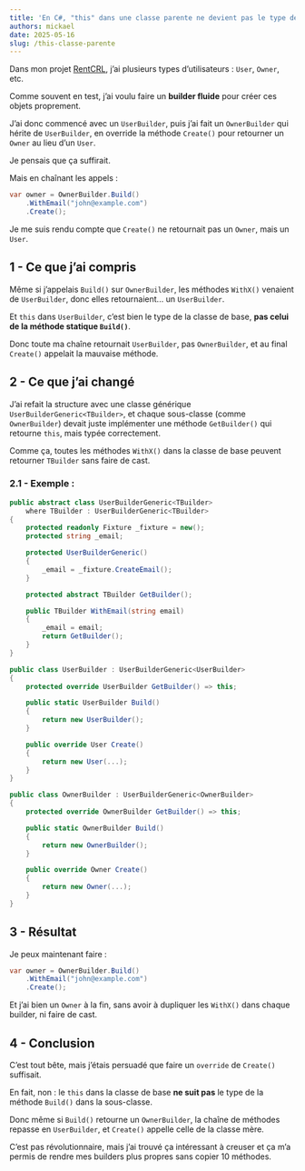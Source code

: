 ```yaml
---
title: 'En C#, "this" dans une classe parente ne devient pas le type de l’enfant'
authors: mickael
date: 2025-05-16
slug: /this-classe-parente
---
```


Dans mon projet [RentCRL](https://github.com/MickaelCRL/RentCRL), j’ai plusieurs types d’utilisateurs : `User`, `Owner`, etc.

Comme souvent en test, j’ai voulu faire un **builder fluide** pour créer ces objets proprement.

J’ai donc commencé avec un `UserBuilder`, puis j’ai fait un `OwnerBuilder` qui hérite de `UserBuilder`, en override la méthode `Create()` pour retourner un `Owner` au lieu d’un `User`.

<!-- truncate -->

Je pensais que ça suffirait.

Mais en chaînant les appels :

```csharp
var owner = OwnerBuilder.Build()
    .WithEmail("john@example.com")
    .Create();
```

Je me suis rendu compte que `Create()` ne retournait pas un `Owner`, mais un `User`.

## 1 - Ce que j’ai compris

Même si j’appelais `Build()` sur `OwnerBuilder`, les méthodes `WithX()` venaient de `UserBuilder`, donc elles retournaient... un `UserBuilder`.

Et `this` dans `UserBuilder`, c’est bien le type de la classe de base, **pas celui de la méthode statique `Build()`**.

Donc toute ma chaîne retournait `UserBuilder`, pas `OwnerBuilder`, et au final `Create()` appelait la mauvaise méthode.

## 2 - Ce que j’ai changé

J’ai refait la structure avec une classe générique `UserBuilderGeneric<TBuilder>`, et chaque sous-classe (comme `OwnerBuilder`) devait juste implémenter une méthode `GetBuilder()` qui retourne `this`, mais typée correctement.

Comme ça, toutes les méthodes `WithX()` dans la classe de base peuvent retourner `TBuilder` sans faire de cast.

### 2.1 - Exemple :

```csharp
public abstract class UserBuilderGeneric<TBuilder>
    where TBuilder : UserBuilderGeneric<TBuilder>
{
    protected readonly Fixture _fixture = new();
    protected string _email;

    protected UserBuilderGeneric()
    {
        _email = _fixture.CreateEmail();
    }

    protected abstract TBuilder GetBuilder();

    public TBuilder WithEmail(string email)
    {
        _email = email;
        return GetBuilder();
    }
}
```

```csharp
public class UserBuilder : UserBuilderGeneric<UserBuilder>
{
    protected override UserBuilder GetBuilder() => this;

    public static UserBuilder Build()
    {
        return new UserBuilder();
    }

    public override User Create()
    {
        return new User(...);
    }
}
```

```csharp
public class OwnerBuilder : UserBuilderGeneric<OwnerBuilder>
{
    protected override OwnerBuilder GetBuilder() => this;

    public static OwnerBuilder Build()
    {
        return new OwnerBuilder();
    }

    public override Owner Create()
    {
        return new Owner(...);
    }
}
```

## 3 - Résultat

Je peux maintenant faire :

```csharp
var owner = OwnerBuilder.Build()
    .WithEmail("john@example.com")
    .Create();
```

Et j’ai bien un `Owner` à la fin, sans avoir à dupliquer les `WithX()` dans chaque builder, ni faire de cast.

## 4 - Conclusion

C’est tout bête, mais j’étais persuadé que faire un `override` de `Create()` suffisait.

En fait, non : le `this` dans la classe de base **ne suit pas** le type de la méthode `Build()` dans la sous-classe.

Donc même si `Build()` retourne un `OwnerBuilder`, la chaîne de méthodes repasse en `UserBuilder`, et `Create()` appelle celle de la classe mère.

C’est pas révolutionnaire, mais j’ai trouvé ça intéressant à creuser et ça m’a permis de rendre mes builders plus propres sans copier 10 méthodes.
